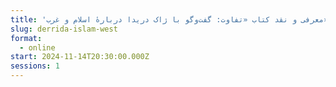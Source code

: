 ```yaml
---
title: 'معرفی و نقد کتاب «تفاوت: گفت‌وگو با ژاک دریدا دربارهٔ اسلام و غرب»'
slug: derrida-islam-west
format:
  - online
start: 2024-11-14T20:30:00.000Z
sessions: 1
---
```


